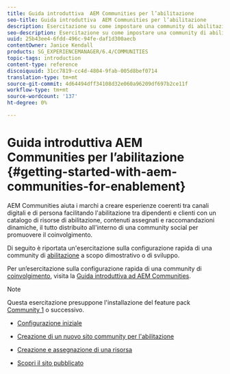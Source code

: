 ```yaml
---
title: Guida introduttiva  AEM Communities per l’abilitazione
seo-title: Guida introduttiva  AEM Communities per l’abilitazione
description: Esercitazione su come impostare una community di abilitazione
seo-description: Esercitazione su come impostare una community di abilitazione
uuid: 25b43ee4-6fdd-496c-94fe-daf1d300aecb
contentOwner: Janice Kendall
products: SG_EXPERIENCEMANAGER/6.4/COMMUNITIES
topic-tags: introduction
content-type: reference
discoiquuid: 31cc7819-cc4d-4804-9fab-005d8bef0714
translation-type: tm+mt
source-git-commit: 4d64494dff34108d32e060a96209df697b2ce11f
workflow-type: tm+mt
source-wordcount: '137'
ht-degree: 0%

---
```



# Guida introduttiva  AEM Communities per l’abilitazione  {#getting-started-with-aem-communities-for-enablement}

 AEM Communities aiuta i marchi a creare esperienze coerenti tra canali digitali e di persona facilitando l&#39;abilitazione tra dipendenti e clienti con un catalogo di risorse di abilitazione, contenuti assegnati e raccomandazioni dinamiche, il tutto distribuito all&#39;interno di una community social per promuovere il coinvolgimento.

Di seguito è riportata un&#39;esercitazione sulla configurazione rapida di una community di [abilitazione](overview.md#enablement-community) a scopo dimostrativo o di sviluppo.

Per un’esercitazione sulla configurazione rapida di una community di [coinvolgimento](overview.md#engagement-community), visita la [Guida introduttiva ad  AEM Communities](getting-started.md).

>[!NOTE]
>
>Questa esercitazione presuppone l&#39;installazione del feature pack [Community 1](deploy-communities.md#latestfeaturepack) o successivo.

* [Configurazione iniziale](enablement-setup.md)

* [Creazione di un nuovo sito community per l&#39;abilitazione](enablement-create-site.md)

* [Creazione e assegnazione di una risorsa](resource.md)

* [Scopri il sito pubblicato](enablement-published-site.md)

